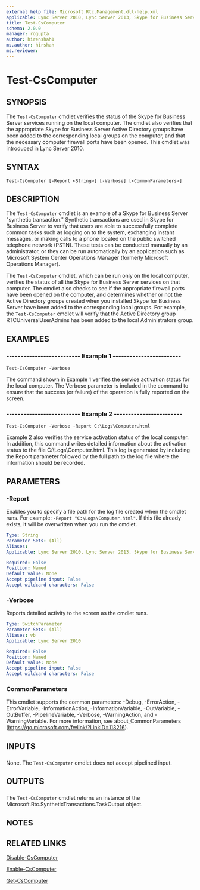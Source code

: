 ```yaml
---
external help file: Microsoft.Rtc.Management.dll-help.xml
applicable: Lync Server 2010, Lync Server 2013, Skype for Business Server 2015, Skype for Business Server 2019
title: Test-CsComputer
schema: 2.0.0
manager: rogupta
author: hirenshah1
ms.author: hirshah
ms.reviewer:
---
```


# Test-CsComputer

## SYNOPSIS
The `Test-CsComputer` cmdlet verifies the status of the Skype for Business Server services running on the local computer.
The cmdlet also verifies that the appropriate Skype for Business Server Active Directory groups have been added to the corresponding local groups on the computer, and that the necessary computer firewall ports have been opened.
This cmdlet was introduced in Lync Server 2010.


## SYNTAX

```
Test-CsComputer [-Report <String>] [-Verbose] [<CommonParameters>]
```

## DESCRIPTION
The `Test-CsComputer` cmdlet is an example of a Skype for Business Server "synthetic transaction." Synthetic transactions are used in Skype for Business Server to verify that users are able to successfully complete common tasks such as logging on to the system, exchanging instant messages, or making calls to a phone located on the public switched telephone network (PSTN).
These tests can be conducted manually by an administrator, or they can be run automatically by an application such as Microsoft System Center Operations Manager (formerly Microsoft Operations Manager).

The `Test-CsComputer` cmdlet, which can be run only on the local computer, verifies the status of all the Skype for Business Server services on that computer.
The cmdlet also checks to see if the appropriate firewall ports have been opened on the computer, and determines whether or not the Active Directory groups created when you installed Skype for Business Server have been added to the corresponding local groups.
For example, the `Test-CsComputer` cmdlet will verify that the Active Directory group RTCUniversalUserAdmins has been added to the local Administrators group.


## EXAMPLES

### -------------------------- Example 1 ------------------------
```
Test-CsComputer -Verbose
```

The command shown in Example 1 verifies the service activation status for the local computer.
The Verbose parameter is included in the command to ensure that the success (or failure) of the operation is fully reported on the screen.


### -------------------------- Example 2 ------------------------
```
Test-CsComputer -Verbose -Report C:\Logs\Computer.html
```

Example 2 also verifies the service activation status of the local computer.
In addition, this command writes detailed information about the activation status to the file C:\Logs\Computer.html.
This log is generated by including the Report parameter followed by the full path to the log file where the information should be recorded.


## PARAMETERS

### -Report
Enables you to specify a file path for the log file created when the cmdlet runs.
For example: `-Report "C:\Logs\Computer.html"`.
If this file already exists, it will be overwritten when you run the cmdlet.

```yaml
Type: String
Parameter Sets: (All)
Aliases: 
Applicable: Lync Server 2010, Lync Server 2013, Skype for Business Server 2015, Skype for Business Server 2019

Required: False
Position: Named
Default value: None
Accept pipeline input: False
Accept wildcard characters: False
```

### -Verbose
Reports detailed activity to the screen as the cmdlet runs.

```yaml
Type: SwitchParameter
Parameter Sets: (All)
Aliases: vb
Applicable: Lync Server 2010

Required: False
Position: Named
Default value: None
Accept pipeline input: False
Accept wildcard characters: False
```

### CommonParameters
This cmdlet supports the common parameters: -Debug, -ErrorAction, -ErrorVariable, -InformationAction, -InformationVariable, -OutVariable, -OutBuffer, -PipelineVariable, -Verbose, -WarningAction, and -WarningVariable. For more information, see about_CommonParameters (https://go.microsoft.com/fwlink/?LinkID=113216).

## INPUTS

###  
None.
The `Test-CsComputer` cmdlet does not accept pipelined input.

## OUTPUTS

###  
The `Test-CsComputer` cmdlet returns an instance of the Microsoft.Rtc.SyntheticTransactions.TaskOutput object.

## NOTES

## RELATED LINKS

[Disable-CsComputer](Disable-CsComputer.md)

[Enable-CsComputer](Enable-CsComputer.md)

[Get-CsComputer](Get-CsComputer.md)


